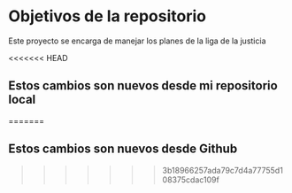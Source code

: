 # Objetivos de la repositorio

Este proyecto se encarga de manejar los planes de la liga de la justicia


<<<<<<< HEAD
## Estos cambios son nuevos desde mi repositorio local
=======
## Estos cambios son nuevos desde Github
>>>>>>> 3b18966257ada79c7d4a77755d108375cdac109f
